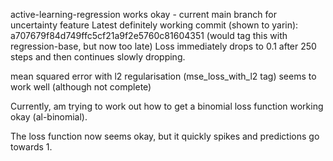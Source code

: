active-learning-regression works okay - current main branch for uncertainty feature
Latest definitely working commit (shown to yarin): a707679f84d749ffc5cf21a9f2e5760c81604351
(would tag this with regression-base, but now too late)
Loss immediately drops to 0.1 after 250 steps and then continues slowly dropping.


mean squared error with l2 regularisation (mse_loss_with_l2 tag) seems to work well (although not complete)

Currently, am trying to work out how to get a binomial loss function working okay
(al-binomial).

The loss function now seems okay, but it quickly spikes and predictions go towards 1.
